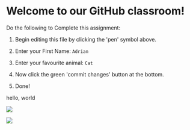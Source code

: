 # Welcome to our GitHub classroom!

Do the following to Complete this assignment:

1. Begin editing this file by clicking the 'pen' symbol above.

2. Enter your First Name: `Adrian`

3. Enter your favourite animal: `Cat`

4. Now click the green 'commit changes' button at the bottom.

5. Done!


hello, world

<a href="https://github-readme-stats.vercel.app/api?username=Adrian400811&count_private=true&show_icons=true&theme=chartreuse-dark">
	<img aligh="center" src="https://github-readme-stats.vercel.app/api?username=Adrian400811&bg_color=30,e96443,904e95&title_color=fff&text_color=fff"/>
</a>
<p/>
<a href="https://github.com/Adrian400811">
	<img align="center" src="https://github-readme-stats.vercel.app/api/top-langs/?username=Adrian400811&bg_color=30,e96443,904e95&title_color=ff&text_color=fff" />
</a>
